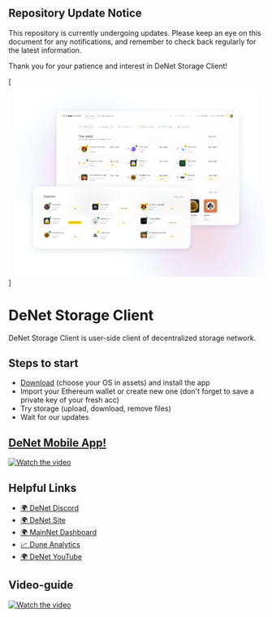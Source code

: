 ## Repository Update Notice

This repository is currently undergoing updates. Please keep an eye on this document for any notifications, and remember to check back regularly for the latest information.

Thank you for your patience and interest in DeNet Storage Client!

[![Demo](screen.png)]

# DeNet Storage Client

DeNet Storage Client is user-side client of decentralized storage network.

## Steps to start

- [Download](https://github.com/DeNetPRO/StorageProvider/releases/latest) (choose your OS in assets) and install the app
- Import your Ethereum wallet or create new one (don't forget to save a private key of your fresh acc)
- Try storage (upload, download, remove files)
- Wait for our updates

## [DeNet Mobile App!](https://apps.apple.com/us/app/denet-storage/id1643491316)


[![Watch the video](https://i.ytimg.com/an_webp/v6Qq8-n7d18/mqdefault_6s.webp?du=3000&sqp=CMCmtp0G&rs=AOn4CLA6Ji_I2tzGQerftqTlf6tSioi2vw)](https://youtu.be/v6Qq8-n7d18)

## Helpful Links

- [🌍 DeNet Discord](https://discord.gg/Mt5ug7ds)
- [🌍 DeNet Site](https://denet.pro)
- [🌍 MainNet Dashboard](https://mainnet.dfile.tech)
- [📈 Dune Analytics](https://dune.com/djdeniro/storageprotocol-v2)
- [🌍 DeNet YouTube](https://www.youtube.com/channel/UCeCxt3tYbtSkJvaznNjQimQ)

## Video-guide
[![Watch the video](https://img.youtube.com/vi/D0qoKiJDqaU/hqdefault.jpg)](https://youtu.be/D0qoKiJDqaU)


